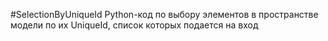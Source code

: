 #SelectionByUniqueId
Python-код по выбору элементов в пространстве модели по их UniqueId, список которых подается на вход
